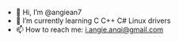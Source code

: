 - 👋 Hi, I’m @angiean7
- 🌱 I’m currently learning C C++ C# Linux drivers
- 📫 How to reach me: i.angie.anqi@gmail.com

<!---
angiean7/angiean7 is a ✨ special ✨ repository because its `README.md` (this file) appears on your GitHub profile.
You can click the Preview link to take a look at your changes.
--->
